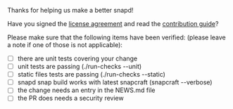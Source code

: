 Thanks for helping us make a better snapd!

Have you signed the [license
agreement](https://www.ubuntu.com/legal/contributors) and read the [contribution
guide](https://github.com/snapcore/snapd/blob/master/CONTRIBUTING.md)?

Please make sure that the following items have been verified: (please leave a
note if one of those is not applicable):

- [ ] there are unit tests covering your change
- [ ] unit tests are passing (./run-checks --unit)
- [ ] static files tests are passing (./run-checks --static)
- [ ] snapd snap build works with latest snapcraft (snapcraft --verbose)
- [ ] the change needs an entry in the NEWS.md file
- [ ] the PR does needs a security review
